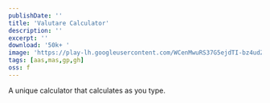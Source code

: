 ```yaml
---
publishDate: ''
title: 'Valutare Calculator'
description: ''
excerpt: ''
download: '50k+ '
image: 'https://play-lh.googleusercontent.com/WCenMwuRS37G5ejdTI-bz4udZ5PbHuYQJDocp33BlG51REA00NKUYyc4J9piF8ZnnjA=w2560-h1440-rw'
tags: [aas,mas,gp,gh]
oss: f
---
```


A unique calculator that calculates as you type.